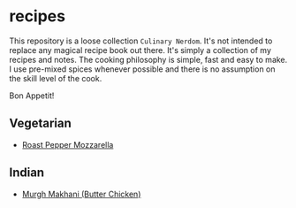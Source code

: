 # recipes

This repository is a loose collection `Culinary Nerdom`.  It's not intended to replace any magical recipe book out there.  It's simply a collection of my recipes and notes.  The cooking philosophy is simple, fast and easy to make.  I use pre-mixed spices whenever possible and there is no assumption on the skill level of the cook.

Bon Appetit!

## Vegetarian

* [Roast Pepper Mozzarella](veggie/peppers-mozzarella)

## Indian

* [Murgh Makhani (Butter Chicken)](indian/indian/butter-chicken)

